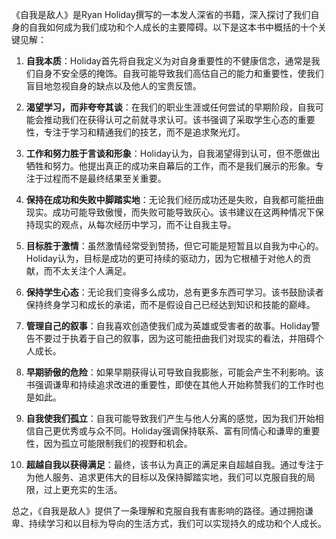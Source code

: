 《自我是敌人》是Ryan Holiday撰写的一本发人深省的书籍，深入探讨了我们自身的自我如何成为我们成功和个人成长的主要障碍。以下是这本书中概括的十个关键见解：

1. **自我本质**：Holiday首先将自我定义为对自身重要性的不健康信念，通常是我们自身不安全感的掩饰。自我可能导致我们高估自己的能力和重要性，使我们盲目地忽视自身的缺点以及他人的宝贵反馈。

2. **渴望学习，而非夸夸其谈**：在我们的职业生涯或任何尝试的早期阶段，自我可能会推动我们在获得认可之前就寻求认可。该书强调了采取学生心态的重要性，专注于学习和精通我们的技艺，而不是追求聚光灯。

3. **工作和努力胜于言谈和形象**：Holiday认为，自我渴望得到认可，但不愿做出牺牲和努力。他提出真正的成功来自幕后的工作，而不是我们展示的形象。专注于过程而不是最终结果至关重要。

4. **保持在成功和失败中脚踏实地**：无论我们经历成功还是失败，自我都可能扭曲现实。成功可能导致傲慢，而失败可能导致灰心。该书建议在这两种情况下保持现实的观点，从每次经历中学习，而不让自我主导。

5. **目标胜于激情**：虽然激情经常受到赞扬，但它可能是短暂且以自我为中心的。Holiday认为，目标是成功的更可持续的驱动力，因为它根植于对他人的贡献，而不太关注个人满足。

6. **保持学生心态**：无论我们变得多么成功，总有更多东西可学习。该书鼓励读者保持终身学习和成长的承诺，而不是假设自己已经达到知识和技能的巅峰。

7. **管理自己的叙事**：自我喜欢创造使我们成为英雄或受害者的故事。Holiday警告不要过于执着于自己的叙事，因为这可能扭曲我们对现实的看法，并阻碍个人成长。

8. **早期骄傲的危险**：如果早期获得认可导致自我膨胀，可能会产生不利影响。该书强调谦卑和持续追求改进的重要性，即使在其他人开始称赞我们的工作时也是如此。

9. **自我使我们孤立**：自我可能导致我们产生与他人分离的感觉，因为我们开始相信自己更优秀或与众不同。Holiday强调保持联系、富有同情心和谦卑的重要性，因为孤立可能限制我们的视野和机会。

10. **超越自我以获得满足**：最终，该书认为真正的满足来自超越自我。通过专注于为他人服务、追求更伟大的目标以及保持脚踏实地，我们可以克服自我的局限，过上更充实的生活。

总之，《自我是敌人》提供了一条理解和克服自我有害影响的路径。通过拥抱谦卑、持续学习和以目标为导向的生活方式，我们可以实现持久的成功和个人成长。